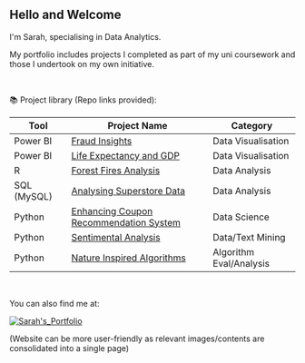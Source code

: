 ## Hello and Welcome

I'm Sarah, specialising in Data Analytics. 

My portfolio includes projects I completed as part of my uni coursework and those I undertook on my own initiative. 

<br>

📚 Project library (Repo links provided):

| Tool           | Project Name                                                                                                     | Category        | 
|----------------|------------------------------------------------------------------------------------------------------------------|-----------------|
| Power BI       | [Fraud Insights](https://github.com/sarhp/powerbi-fraud-analysis)                                                | Data Visualisation   | 
| Power BI       | [Life Expectancy and GDP](https://github.com/sarhp/powerbi-life-expectancy-gdp)                                | Data Visualisation   | 
| R              | [Forest Fires Analysis](https://github.com/sarhp/r-forest-fires-analysis)                                         | Data Analysis    | 
| SQL (MySQL)    | [Analysing Superstore Data](https://github.com/sarhp/sql-analyzing-superstore-data)                                | Data Analysis   | 
| Python         | [Enhancing Coupon Recommendation System](https://github.com/sarhp/python-coupon-recommender)   | Data Science     | 
| Python         | [Sentimental Analysis](https://github.com/sarhp/python-nlp-text-mining)                                       | Data/Text Mining      | 
| Python         | [Nature Inspired Algorithms](https://github.com/sarhp/python-nature-inspired-algorithms)                          | Algorithm Eval/Analysis | 

<br>

You can also find me at: 

[![Sarah's_Portfolio](https://img.shields.io/badge/Sarah's_Portfolio-yellow?style=flat&logo=wordpress&link=https%3A%2F%2Fsarhp.wordpress.com)](https://sarhp.wordpress.com)

(Website can be more user-friendly as relevant images/contents are consolidated into a single page)



